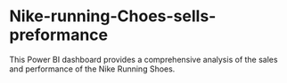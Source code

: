 # Nike-running-Choes-sells-preformance
This Power BI dashboard provides a comprehensive analysis of the sales and performance of the Nike Running Shoes.
